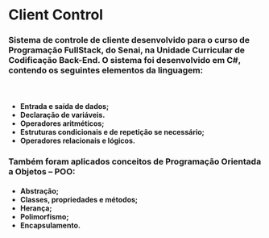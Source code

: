 # Client Control

<h3>Sistema de controle de cliente desenvolvido para o curso de Programação FullStack, do Senai, na Unidade Curricular de Codificação Back-End. O sistema foi desenvolvido em C#,
 contendo os seguintes elementos da linguagem:</h3><br>
<h4>
<ul>
<li>Entrada e saída de dados;
<li>Declaração de variáveis.
<li>Operadores aritméticos;
<li>Estruturas condicionais e de repetição se necessário;
<li>Operadores relacionais e lógicos.
</ul>
</h4>

<h3>Também foram aplicados conceitos de Programação Orientada a Objetos – POO:</h3> 
<h4>
<ul>
<li>Abstração;
<li>Classes, propriedades e métodos;
<li>Herança;
<li>Polimorfismo;
<li>Encapsulamento.
</ul>
</h4>
